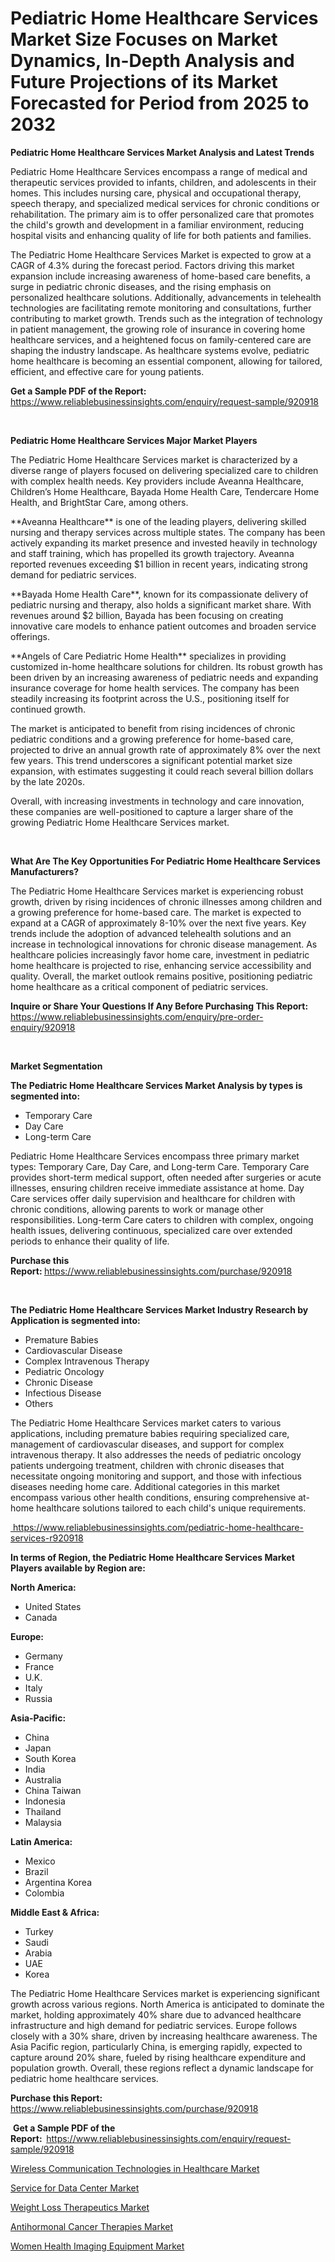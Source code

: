 <p><h1>Pediatric Home Healthcare Services Market Size Focuses on Market Dynamics, In-Depth Analysis and Future Projections of its Market Forecasted for Period from 2025 to 2032</h1></p><p><strong>Pediatric Home Healthcare Services Market Analysis and Latest Trends</strong></p>
<p><p>Pediatric Home Healthcare Services encompass a range of medical and therapeutic services provided to infants, children, and adolescents in their homes. This includes nursing care, physical and occupational therapy, speech therapy, and specialized medical services for chronic conditions or rehabilitation. The primary aim is to offer personalized care that promotes the child's growth and development in a familiar environment, reducing hospital visits and enhancing quality of life for both patients and families.</p><p>The Pediatric Home Healthcare Services Market is expected to grow at a CAGR of 4.3% during the forecast period. Factors driving this market expansion include increasing awareness of home-based care benefits, a surge in pediatric chronic diseases, and the rising emphasis on personalized healthcare solutions. Additionally, advancements in telehealth technologies are facilitating remote monitoring and consultations, further contributing to market growth. Trends such as the integration of technology in patient management, the growing role of insurance in covering home healthcare services, and a heightened focus on family-centered care are shaping the industry landscape. As healthcare systems evolve, pediatric home healthcare is becoming an essential component, allowing for tailored, efficient, and effective care for young patients.</p></p>
<p><strong>Get a Sample PDF of the Report:&nbsp;</strong> <a href="https://www.reliablebusinessinsights.com/enquiry/request-sample/920918?utm_campaign=75&utm_medium=2&utm_source=Github&utm_content=ia&utm_term=07032025&utm_id=pediatric-home-healthcare-services">https://www.reliablebusinessinsights.com/enquiry/request-sample/920918</a></p>
<p>&nbsp;</p>
<p><strong>Pediatric Home Healthcare Services Major Market Players</strong></p>
<p><p>The Pediatric Home Healthcare Services market is characterized by a diverse range of players focused on delivering specialized care to children with complex health needs. Key providers include Aveanna Healthcare, Children’s Home Healthcare, Bayada Home Health Care, Tendercare Home Health, and BrightStar Care, among others.</p><p>**Aveanna Healthcare** is one of the leading players, delivering skilled nursing and therapy services across multiple states. The company has been actively expanding its market presence and invested heavily in technology and staff training, which has propelled its growth trajectory. Aveanna reported revenues exceeding $1 billion in recent years, indicating strong demand for pediatric services.</p><p>**Bayada Home Health Care**, known for its compassionate delivery of pediatric nursing and therapy, also holds a significant market share. With revenues around $2 billion, Bayada has been focusing on creating innovative care models to enhance patient outcomes and broaden service offerings.</p><p>**Angels of Care Pediatric Home Health** specializes in providing customized in-home healthcare solutions for children. Its robust growth has been driven by an increasing awareness of pediatric needs and expanding insurance coverage for home health services. The company has been steadily increasing its footprint across the U.S., positioning itself for continued growth.</p><p>The market is anticipated to benefit from rising incidences of chronic pediatric conditions and a growing preference for home-based care, projected to drive an annual growth rate of approximately 8% over the next few years. This trend underscores a significant potential market size expansion, with estimates suggesting it could reach several billion dollars by the late 2020s.</p><p>Overall, with increasing investments in technology and care innovation, these companies are well-positioned to capture a larger share of the growing Pediatric Home Healthcare Services market.</p></p>
<p>&nbsp;</p>
<p><strong>What Are The Key Opportunities For Pediatric Home Healthcare Services Manufacturers?</strong></p>
<p><p>The Pediatric Home Healthcare Services market is experiencing robust growth, driven by rising incidences of chronic illnesses among children and a growing preference for home-based care. The market is expected to expand at a CAGR of approximately 8-10% over the next five years. Key trends include the adoption of advanced telehealth solutions and an increase in technological innovations for chronic disease management. As healthcare policies increasingly favor home care, investment in pediatric home healthcare is projected to rise, enhancing service accessibility and quality. Overall, the market outlook remains positive, positioning pediatric home healthcare as a critical component of pediatric services.</p></p>
<p><strong>Inquire or Share Your Questions If Any Before Purchasing This Report:</strong> <a href="https://www.reliablebusinessinsights.com/enquiry/pre-order-enquiry/920918?utm_campaign=75&utm_medium=2&utm_source=Github&utm_content=ia&utm_term=07032025&utm_id=pediatric-home-healthcare-services">https://www.reliablebusinessinsights.com/enquiry/pre-order-enquiry/920918</a></p>
<p>&nbsp;</p>
<p><strong>Market Segmentation</strong></p>
<p><strong>The Pediatric Home Healthcare Services Market Analysis by types is segmented into:</strong></p>
<p><ul><li>Temporary Care</li><li>Day Care</li><li>Long-term Care</li></ul></p>
<p><p>Pediatric Home Healthcare Services encompass three primary market types: Temporary Care, Day Care, and Long-term Care. Temporary Care provides short-term medical support, often needed after surgeries or acute illnesses, ensuring children receive immediate assistance at home. Day Care services offer daily supervision and healthcare for children with chronic conditions, allowing parents to work or manage other responsibilities. Long-term Care caters to children with complex, ongoing health issues, delivering continuous, specialized care over extended periods to enhance their quality of life.</p></p>
<p><strong>Purchase this Report:&nbsp;</strong><a href="https://www.reliablebusinessinsights.com/purchase/920918?utm_campaign=75&utm_medium=2&utm_source=Github&utm_content=ia&utm_term=07032025&utm_id=pediatric-home-healthcare-services">https://www.reliablebusinessinsights.com/purchase/920918</a></p>
<p>&nbsp;</p>
<p><strong>The Pediatric Home Healthcare Services Market Industry Research by Application is segmented into:</strong></p>
<p><ul><li>Premature Babies</li><li>Cardiovascular Disease</li><li>Complex Intravenous Therapy</li><li>Pediatric Oncology</li><li>Chronic Disease</li><li>Infectious Disease</li><li>Others</li></ul></p>
<p><p>The Pediatric Home Healthcare Services market caters to various applications, including premature babies requiring specialized care, management of cardiovascular diseases, and support for complex intravenous therapy. It also addresses the needs of pediatric oncology patients undergoing treatment, children with chronic diseases that necessitate ongoing monitoring and support, and those with infectious diseases needing home care. Additional categories in this market encompass various other health conditions, ensuring comprehensive at-home healthcare solutions tailored to each child's unique requirements.</p></p>
<p><a href="https://www.reliablebusinessinsights.com/pediatric-home-healthcare-services-r920918?utm_campaign=75&utm_medium=2&utm_source=Github&utm_content=ia&utm_term=07032025&utm_id=pediatric-home-healthcare-services">&nbsp;https://www.reliablebusinessinsights.com/pediatric-home-healthcare-services-r920918</a></p>
<p><strong>In terms of Region, the Pediatric Home Healthcare Services Market Players available by Region are:</strong></p>
<p>
    <p> <strong> North America: </strong>
        <ul>
            <li>United States</li>
            <li>Canada</li>
        </ul>
        </p> 
    <p> <strong> Europe: </strong>
        <ul>
            <li>Germany</li>
            <li>France</li>
            <li>U.K.</li>
            <li>Italy</li>
            <li>Russia</li>
        </ul>
        </p> 
    <p> <strong> Asia-Pacific: </strong>
        <ul>
            <li>China</li>
            <li>Japan</li>
            <li>South Korea</li>
            <li>India</li>
            <li>Australia</li>
            <li>China Taiwan</li>
            <li>Indonesia</li>
            <li>Thailand</li>
            <li>Malaysia</li>
        </ul>
        </p> 
    <p> <strong> Latin America: </strong>
        <ul>
            <li>Mexico</li>
            <li>Brazil</li>
            <li>Argentina Korea</li>
            <li>Colombia</li>
        </ul>
        </p> 
    <p> <strong> Middle East & Africa: </strong>
        <ul>
            <li>Turkey</li>
            <li>Saudi</li>
            <li>Arabia</li>
            <li>UAE</li>
            <li>Korea</li>
        </ul>
    </p>
    </p>
<p><p>The Pediatric Home Healthcare Services market is experiencing significant growth across various regions. North America is anticipated to dominate the market, holding approximately 40% share due to advanced healthcare infrastructure and high demand for pediatric services. Europe follows closely with a 30% share, driven by increasing healthcare awareness. The Asia Pacific region, particularly China, is emerging rapidly, expected to capture around 20% share, fueled by rising healthcare expenditure and population growth. Overall, these regions reflect a dynamic landscape for pediatric home healthcare services.</p></p>
<p><strong>Purchase this Report: </strong><a href="https://www.reliablebusinessinsights.com/purchase/920918?utm_campaign=75&utm_medium=2&utm_source=Github&utm_content=ia&utm_term=07032025&utm_id=pediatric-home-healthcare-services">https://www.reliablebusinessinsights.com/purchase/920918</a></p>
<p>&nbsp;<strong>Get a Sample PDF of the Report:&nbsp;&nbsp;</strong><a href="https://www.reliablebusinessinsights.com/enquiry/request-sample/920918?utm_campaign=75&utm_medium=2&utm_source=Github&utm_content=ia&utm_term=07032025&utm_id=pediatric-home-healthcare-services">https://www.reliablebusinessinsights.com/enquiry/request-sample/920918</a></p>
<p><strong></strong></p>
<p><p><a href="https://github.com/trossdushi7u/Market-Research-Report-List-1/blob/main/wireless-communication-technologies-in-healthcare-market.md?utm_campaign=75&utm_medium=2&utm_source=Github&utm_content=ia&utm_term=07032025&utm_id=pediatric-home-healthcare-services">Wireless Communication Technologies in Healthcare Market</a></p><p><a href="https://github.com/boonegoicks7/Market-Research-Report-List-1/blob/main/service-for-data-center-market.md?utm_campaign=75&utm_medium=2&utm_source=Github&utm_content=ia&utm_term=07032025&utm_id=pediatric-home-healthcare-services">Service for Data Center Market</a></p><p><a href="https://github.com/abuegalawixo/Market-Research-Report-List-1/blob/main/weight-loss-therapeutics-market.md?utm_campaign=75&utm_medium=2&utm_source=Github&utm_content=ia&utm_term=07032025&utm_id=pediatric-home-healthcare-services">Weight Loss Therapeutics Market</a></p><p><a href="https://github.com/cernkomlkawi/Market-Research-Report-List-1/blob/main/antihormonal-cancer-therapies-market.md?utm_campaign=75&utm_medium=2&utm_source=Github&utm_content=ia&utm_term=07032025&utm_id=pediatric-home-healthcare-services">Antihormonal Cancer Therapies Market</a></p><p><a href="https://github.com/godutetraeva/Market-Research-Report-List-1/blob/main/women-health-imaging-equipment-market.md?utm_campaign=75&utm_medium=2&utm_source=Github&utm_content=ia&utm_term=07032025&utm_id=pediatric-home-healthcare-services">Women Health Imaging Equipment Market</a></p></p>